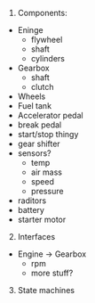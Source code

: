 1. Components:
  - Eninge
    - flywheel
    - shaft
    - cylinders
  - Gearbox
    - shaft
    - clutch
  - Wheels
  - Fuel tank
  - Accelerator pedal
  - break pedal
  - start/stop thingy
  - gear shifter
  - sensors?
    - temp
    - air mass
    - speed
    - pressure
  - raditors
  - battery
  - starter motor

2. Interfaces 
  - Engine -> Gearbox
    - rpm
    - more stuff?

3. State machines

